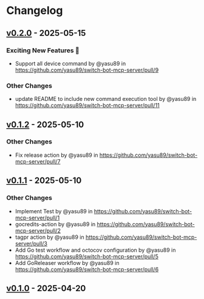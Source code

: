 # Changelog

## [v0.2.0](https://github.com/yasu89/switch-bot-mcp-server/compare/v0.1.2...v0.2.0) - 2025-05-15
### Exciting New Features 🎉
- Support all device command by @yasu89 in https://github.com/yasu89/switch-bot-mcp-server/pull/9
### Other Changes
- update README to include new command execution tool by @yasu89 in https://github.com/yasu89/switch-bot-mcp-server/pull/11

## [v0.1.2](https://github.com/yasu89/switch-bot-mcp-server/compare/v0.1.1...v0.1.2) - 2025-05-10
### Other Changes
- Fix release action by @yasu89 in https://github.com/yasu89/switch-bot-mcp-server/pull/7

## [v0.1.1](https://github.com/yasu89/switch-bot-mcp-server/compare/v0.1.0...v0.1.1) - 2025-05-10
### Other Changes
- Implement Test by @yasu89 in https://github.com/yasu89/switch-bot-mcp-server/pull/1
- gocredits-action by @yasu89 in https://github.com/yasu89/switch-bot-mcp-server/pull/2
- tagpr action by @yasu89 in https://github.com/yasu89/switch-bot-mcp-server/pull/3
- Add Go test workflow and octocov configuration by @yasu89 in https://github.com/yasu89/switch-bot-mcp-server/pull/5
- Add GoReleaser workflow by @yasu89 in https://github.com/yasu89/switch-bot-mcp-server/pull/6

## [v0.1.0](https://github.com/yasu89/switch-bot-mcp-server/commits/v0.1.0) - 2025-04-20
